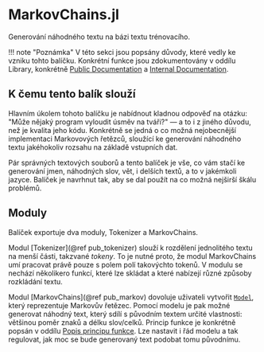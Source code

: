 # MarkovChains.jl

Generování náhodného textu na bázi textu trénovacího.

!!! note "Poznámka"
    V této sekci jsou popsány důvody, které vedly ke vzniku tohto balíčku. Konkrétní funkce jsou zdokumentovány v oddílu Library, konkrétně [Public Documentation](@ref) a [Internal Documentation](@ref).

## K čemu tento balík slouží

Hlavním úkolem tohoto balíčku je nabídnout kladnou odpověď na otázku: "Může nějaký program vyloudit úsměv na tváři?" — a to i z jiného důvodu, než je kvalita jeho kódu. Konkrétně se jedná o co možná nejobecnější implementaci Markovových řetězců, sloužící ke generování náhodného textu jakéhokoliv rozsahu na základě vstupních dat.

Pár správných textových souborů a tento balíček je vše, co vám stačí ke generování jmen, náhodných slov,
vět, i delších textů, a to v jakémkoli jazyce. Balíček je navrhnut tak, aby se dal použít na co možná nejširší škálu problémů.

## Moduly

Balíček exportuje dva moduly, Tokenizer a MarkovChains.

Modul [Tokenizer](@ref pub_tokenizer) slouží k rozdělení jednolitého textu na menší části, takzvané *tokeny*. To je nutné proto, že modul MarkovChains umí pracovat právě pouze s polem polí takovýchto tokenů. V modulu se nechází několikero funkcí, které lze skládat a které nabízejí různé způsoby rozkládání textu.

Modul [MarkovChains](@ref pub_markov) dovoluje uživateli vytvořit [`Model`](@ref), který reprezentuje Markovův řetězec. Pomocí modelu je pak možné generovat náhodný text, který sdílí s původním textem určité vlastnosti: většinou poměr znaků a délku slov/celků. Princip funkce je konkrétně popsán v oddílu [Popis principu funkce](@ref). Lze nastavit i řád modelu a tak regulovat, jak moc se bude generovaný text podobat tomu původnímu.
